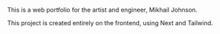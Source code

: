 This is a web portfolio for the artist and engineer, Mikhail Johnson.

This project is created entirely on the frontend, using Next and Tailwind.
